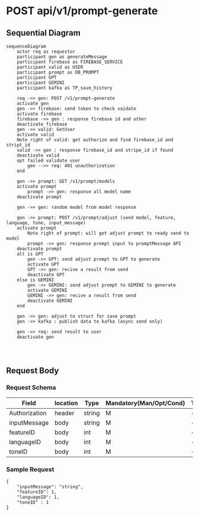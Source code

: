 # POST api/v1/prompt-generate


## Sequential Diagram
```mermaid
sequenceDiagram
    actor req as requestor
    participant gen as generateMessage
    participant firebase as FIREBASE_SERVICE
    participant valid as USER
    participant prompt as DB_PROMPT
    participant GPT
    participant GEMINI
    participant kafka as TP_save_history

    req ->> gen: POST /v1/prompt-generate
    activate gen
    gen ->> firebase: send token to check vaidate
    activate firebase
    firebase ->> gen : response firebase id and other
    deactivate firebase
    gen ->> valid: GetUser
    activate valid
    Note right of valid: get authorize and find firebase_id and stript_id
    valid ->> gen : response firebase_id and stripe_id if found
    deactivate valid
    opt failed validate user
        gen -->> req: 401 unauthorization
    end

    gen ->> prompt: GET /v1/prompt/models
    activate prompt
        prompt ->> gen: response all model name
    deactivate prompt

    gen ->> gen: random model from model response

    gen ->> prompt: POST /v1/prompt/adjust (send model, feature, language, tone, input_message)
    activate prompt
        Note right of prompt: will get adjust prompt to ready send to model
        prompt ->> gen: response prompt input to promptMessage API
    deactivate prompt
    alt is GPT  
        gen ->> GPT: send adjust prompt to GPT to generate
        activate GPT
        GPT ->> gen: recive a result from send
        deactivate GPT
    else is GEMINI
        gen ->> GEMINI: send adjust prompt to GEMINI to generate
        activate GEMINI
        GEMINI ->> gen: recive a result from send
        deactivate GEMINI
    end 

    gen ->> gen: adjust to struct for save prompt
    gen ->> kafka : publish data to kafka (async send only)

    gen ->> req: send result to user
    deactivate gen

    


```


## Request Body
### Request Schema

| Field         | location | Type   | Mandatory(Man/Opt/Cond) | Target | Description |
| ------------- | -------- | ------ | ----------------------- | ------ | ----------- |
| Authorization | header   | string | M                       | -      | -           |
| inputMessage  | body     | string | M                       | -      | -           |
| featureID     | body     | int    | M                       | -      | -           |
| languageID    | body     | int    | M                       | -      | -           |
| toneID        | body     | int    | M                       | -      | -           |

### Sample Request

```
{
    "inputMessage": "string",
    "featureID": 1,
    "languageID": 1,
    "toneID" : 1
}
```

